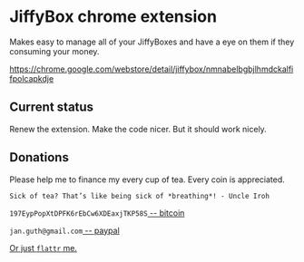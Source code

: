 
# JiffyBox chrome extension
Makes easy to manage all of your JiffyBoxes and have a eye on them if they
consuming your money.

https://chrome.google.com/webstore/detail/jiffybox/nmnabelbgbjlhmdckalfifpolcapkdje

## Current status
Renew the extension. Make the code nicer. But it should work nicely.

## Donations
Please help me to finance my every cup of tea. Every coin is appreciated.

```
Sick of tea? That’s like being sick of *breathing*! - Uncle Iroh
```

`197EypPopXtDPFK6rEbCw6XDEaxjTKP58S`[ -- bitcoin](http://en.wikipedia.org/wiki/Bitcoin)

`jan.guth@gmail.com`[ -- paypal](https://www.paypal.com/us/webapps/mpp/home)

[Or just `flattr`  me.](https://flattr.com/submit/auto?user_id=jguth&url=https://github.com/fentas)
